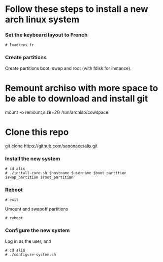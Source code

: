 
# Follow these steps to install a new arch linux system

### Set the keyboard layout to French
```
# loadkeys fr
```

### Create partitions
Create partitions boot, swap and root (with fdisk for instance).


# Remount archiso with more space to be able to download and install git
mount -o remount,size=2G /run/archiso/cowspace

# Clone this repo
git clone https://github.com/saponace/alis.git

### Install the new system
```
# cd alis
# ./install-core.sh $hostname $username $boot_partition $swap_partition $root_partition
```


### Reboot
```
# exit
```
Umount and swapoff partitions
```
# reboot
```

### Configure the new system
Log in as the user, and
```
# cd alis
# ./configure-system.sh
```
